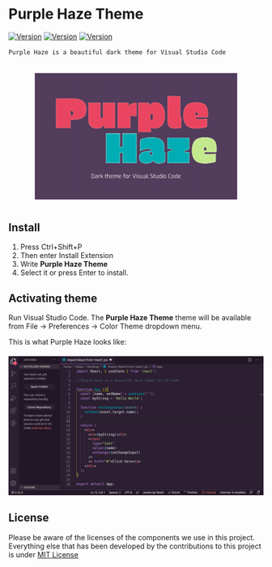 # Purple Haze Theme
[![Version](https://img.shields.io/badge/Version-1.0.0-2b1f31.svg)]()
[![Version](https://img.shields.io/badge/Contribute-PRs-e94560.svg)](https://github.com/fmm312/purple-haze/pulls)
[![Version](https://img.shields.io/badge/License-MIT-00adb5.svg)](https://github.com/fmm312/purple-haze/blob/master/LICENSE)


```
Purple Haze is a beautiful dark theme for Visual Studio Code
```

<div style="text-align:center; margin-bottom: 40px">
<img src="./assets/logo.jpg" alt="Purple Haze logo" style="width:400px; margin-top: 20px"/>
</div>

## Install

1.  Press Ctrl+Shift+P
2.  Then enter Install Extension
3.  Write **Purple Haze Theme**
4.  Select it or press Enter to install.

## Activating theme
Run Visual Studio Code. The **Purple Haze Theme** theme will be available from File -> Preferences -> Color Theme dropdown menu.

This is what Purple Haze looks like:
<div style="text-align:center; margin-top: 20px">
<img src="./assets/screenshot.png" alt="Purple Haze screenshot" />
</div>


## License
Please be aware of the licenses of the components we use in this project. Everything else that has been developed by the contributions to this project is under [MIT License](https://github.com/fmm312/purple-haze/blob/master/LICENSE)
